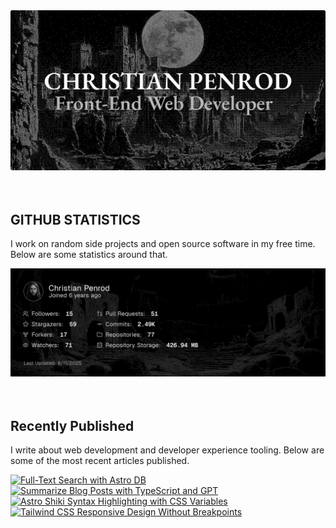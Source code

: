 
<picture>
  <source media="(prefers-color-scheme: dark)" srcset="assets/banner.dark.png?v=4b60c828-7c3e-4c05-ad0a-f221457918df" width="843px" />
  <source media="(prefers-color-scheme: light)" srcset="assets/banner.light.png?v=4b60c828-7c3e-4c05-ad0a-f221457918df" width="843px" />
  <img src="assets/banner.dark.png?v=4b60c828-7c3e-4c05-ad0a-f221457918df" alt="Banner" width="843px" />
</picture>
<br />
<br />
<br />
<h2>GITHUB STATISTICS</h2>
<p>I work on random side projects and open source software in my free time. Below are some statistics around that.</p>
<picture>
  <source media="(prefers-color-scheme: dark)" srcset="assets/statistics.dark.png?v=4b60c828-7c3e-4c05-ad0a-f221457918df" width="843px" />
  <source media="(prefers-color-scheme: light)" srcset="assets/statistics.light.png?v=4b60c828-7c3e-4c05-ad0a-f221457918df" width="843px" />
  <img src="assets/statistics.dark.png?v=4b60c828-7c3e-4c05-ad0a-f221457918df" alt="Github Statistics" width="843px" />
</picture>
<br />
<br />
<br />
<h2>Recently Published</h2>
<p>I write about web development and developer experience tooling. Below are some of the most recent articles published.</p>
<a href="https://christianpenrod.com/blog/full-text-search-with-astro-db"><img src="https://christianpenrod.com/blog/full-text-search-with-astro-db.png?v=4b60c828-7c3e-4c05-ad0a-f221457918df" alt="Full-Text Search with Astro DB" width="421px" /></a>
<a href="https://christianpenrod.com/blog/summarize-blog-posts-with-typescript-and-gpt"><img src="https://christianpenrod.com/blog/summarize-blog-posts-with-typescript-and-gpt.png?v=4b60c828-7c3e-4c05-ad0a-f221457918df" alt="Summarize Blog Posts with TypeScript and GPT" width="421px" /></a>
<a href="https://christianpenrod.com/blog/astro-shiki-syntax-highlighting-with-css-variables"><img src="https://christianpenrod.com/blog/astro-shiki-syntax-highlighting-with-css-variables.png?v=4b60c828-7c3e-4c05-ad0a-f221457918df" alt="Astro Shiki Syntax Highlighting with CSS Variables" width="421px" /></a>
<a href="https://christianpenrod.com/blog/tailwindcss-responsive-design-without-breakpoints"><img src="https://christianpenrod.com/blog/tailwindcss-responsive-design-without-breakpoints.png?v=4b60c828-7c3e-4c05-ad0a-f221457918df" alt="Tailwind CSS Responsive Design Without Breakpoints" width="421px" /></a>
